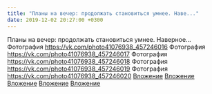 ```yaml
---
title: "Планы на вечер: продолжать становиться умнее. Наве..."
date: 2019-12-02 20:27:00 +0300
---
```


Планы на вечер: продолжать становиться умнее. Наверное...
Фотография
<a class="vk-attach" href="https://vk.com/photo41076938_457246016">https://vk.com/photo41076938_457246016</a>
Фотография
<a class="vk-attach" href="https://vk.com/photo41076938_457246017">https://vk.com/photo41076938_457246017</a>
Фотография
<a class="vk-attach" href="https://vk.com/photo41076938_457246018">https://vk.com/photo41076938_457246018</a>
Фотография
<a class="vk-attach" href="https://vk.com/photo41076938_457246019">https://vk.com/photo41076938_457246019</a>
Фотография
<a class="vk-attach" href="https://vk.com/photo41076938_457246020">https://vk.com/photo41076938_457246020</a>
<a class="vk-attach" href="https://vk.com/photo41076938_457246016">Вложение</a>
<a class="vk-attach" href="https://vk.com/photo41076938_457246017">Вложение</a>
<a class="vk-attach" href="https://vk.com/photo41076938_457246018">Вложение</a>
<a class="vk-attach" href="https://vk.com/photo41076938_457246019">Вложение</a>
<a class="vk-attach" href="https://vk.com/photo41076938_457246020">Вложение</a>
